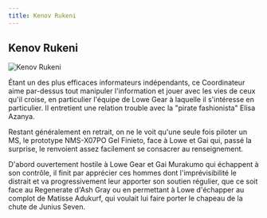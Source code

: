```yaml
---
title: Kenov Rukeni
---
```


Kenov Rukeni
------------


![Kenov Rukeni](/images/stories/manga/astray/persos/kenaf.jpg)

Étant un des plus efficaces informateurs indépendants, ce Coordinateur aime par-dessus tout manipuler l'information et jouer avec les vies de ceux qu'il croise, en particulier l'équipe de Lowe Gear à laquelle il s'intéresse en particulier. Il entretient une relation trouble avec la "pirate fashionista" Elisa Azanya.


Restant généralement en retrait, on ne le voit qu'une seule fois piloter un MS, le prototype NMS-X07PO Gel Finieto, face à Lowe et Gai qui, passé la surprise, le renvoient assez facilement se consacrer au renseignement. 


D'abord ouvertement hostile à Lowe Gear et Gai Murakumo qui échappent à son contrôle, il finit par apprécier ces hommes dont l'imprévisibilité le distrait et va progressivement leur apporter son soutien régulier, que ce soit face au Regenerate d'Ash Gray ou en permettant à Lowe d'échapper au complot de Matisse Adukurf, qui voulait lui faire porter le chapeau de la chute de Junius Seven.


